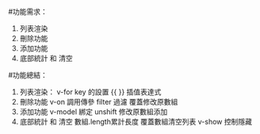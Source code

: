 #功能需求：
1. 列表渲染
2. 刪除功能
3. 添加功能
4. 底部統計 和 清空

#功能總結：
1. 列表渲染：
   v-for key 的設置 {{ }} 插值表達式
2. 刪除功能
  v-on 調用傳參 filter 過濾 覆蓋修改原數組
3. 添加功能
  v-model 綁定 unshift 修改原數組添加
4. 底部統計 和 清空
  數組.length累計長度
  覆蓋數組清空列表
  v-show 控制隱藏
